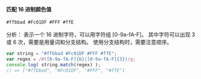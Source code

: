 #### 匹配 16 进制颜色值
```javascript
#ffbbad #Fc01DF #FFF #ffE
```
分析：
表示一个 16 进制字符，可以用字符组 [0-9a-fA-F]。
其中字符可以出现 3 或 6 次，需要是用量词和分支结构。 
使用分支结构时，需要注意顺序。
```javascript
var string = "#ffbbad #Fc01DF #FFF #ffE"; 
var regex = /#([0-9a-fA-F]{6}|[0-9a-fA-F]{3})/g; 
console.log( string.match(regex) );
// => ["#ffbbad", "#Fc01DF", "#FFF", "#ffE"]
```